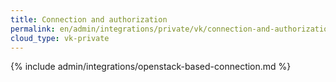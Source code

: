 ```yaml
---
title: Connection and authorization
permalink: en/admin/integrations/private/vk/сonnection-and-authorization.html
cloud_type: vk-private
---
```


{% include admin/integrations/openstack-based-connection.md %}
